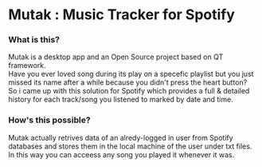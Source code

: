 # Mutak : Music Tracker for Spotify
### What is this?
Mutak is a desktop app and an Open Source project based on QT framework. \
Have you ever loved song during its play on a specefic playlist but you just missed its name after a while because you didn't press the heart button? \
So i came up with this solution for Spotify which provides a full & detailed history for each track/song
you listened to marked by date and time.
### How's this possible?
Mutak actually retrives data of an alredy-logged in user from Spotify databases and stores them in the local machine of the user under txt files. In this way you can acceess any song you played it whenever it was.
